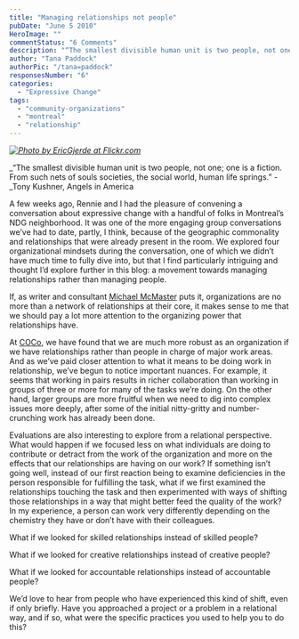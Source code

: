 ```yaml
---
title: "Managing relationships not people"
pubDate: "June 5 2010"
HeroImage: ""
commentStatus: "6 Comments"
description: "“The smallest divisible human unit is two people, not one; one is a fiction. From such nets of souls societies, the social world, human life springs.” –Tony Kushner, Angels in America A few weeks ago, Rennie and I had the pleasure of convening a conversation about expressive change with a handful of folks in Montreal’s […]"
author: "Tana Paddock"
authorPic: "/tana=paddock"
responsesNumber: "6"
categories: 
  - "Expressive Change"
tags: 
  - "community-organizations"
  - "montreal"
  - "relationship"
---
```


_[![](https://organizationunbound.org/wp-content/uploads/2010/06/RelationshipsnotPeople-300x225.jpg "Photo by EricGjerde at Flickr.com")](http://www.flickr.com/photos/origomi/288995871/in/set-152104/)_

_“The smallest divisible human unit is two people, not one; one is a fiction. From such nets of souls societies, the social world, human life springs.” -_Tony Kushner, Angels in America

A few weeks ago, Rennie and I had the pleasure of convening a conversation about expressive change with a handful of folks in Montreal’s NDG neighborhood. It was one of the more engaging group conversations we’ve had to date, partly, I think, because of the geographic commonality and relationships that were already present in the room. We explored four organizational mindsets during the conversation, one of which we didn’t have much time to fully dive into, but that I find particularly intriguing and thought I’d explore further in this blog: a movement towards managing relationships rather than managing people.

If, as writer and consultant [Michael McMaster](http://www.amazon.com/Intelligence-Advantage-Organizing-Complexity/dp/075069792X/ref=ntt_at_ep_dpi_2) puts it, organizations are no more than a network of relationships at their core, it makes sense to me that we should pay a lot more attention to the organizing power that relationships have.

At [COCo](http://www.coco-net.org/), we have found that we are much more robust as an organization if we have relationships rather than people in charge of major work areas. And as we’ve paid closer attention to what it means to be doing work in relationship, we’ve begun to notice important nuances. For example, it seems that working in pairs results in richer collaboration than working in groups of three or more for many of the tasks we’re doing. On the other hand, larger groups are more fruitful when we need to dig into complex issues more deeply, after some of the initial nitty-gritty and number-crunching work has already been done.

Evaluations are also interesting to explore from a relational perspective. What would happen if we focused less on what individuals are doing to contribute or detract from the work of the organization and more on the effects that our relationships are having on our work? If something isn’t going well, instead of our first reaction being to examine deficiencies in the person responsible for fulfilling the task, what if we first examined the relationships touching the task and then experimented with ways of shifting those relationships in a way that might better feed the quality of the work? In my experience, a person can work very differently depending on the chemistry they have or don’t have with their colleagues.

What if we looked for skilled relationships instead of skilled people?

What if we looked for creative relationships instead of creative people?

What if we looked for accountable relationships instead of accountable people?

We’d love to hear from people who have experienced this kind of shift, even if only briefly. Have you approached a project or a problem in a relational way, and if so, what were the specific practices you used to help you to do this?
